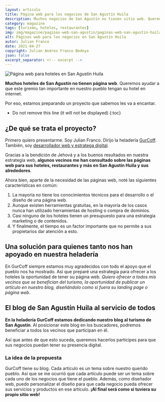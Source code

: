 ```yaml
---
layout: articulo
title: Página web para los negocios de San Agustín Huila
description: Muchos negocios de San Agustín no tienen sitio web. Queremos ayudar a que este gremio tan importante en nuestro pueblo tengan su hotel en internet
category: magazine
tags: [turismo, hoteles, restaurantes]
img: img/magazine/paginas-web-san-agustin/paginas-web-san-agustin-huila.webp
alt: Páginas web para los negocios en San Agustín Huila
autor: Julian Franco
date: 2021-04-27
copyright: Julian Andres Franco Bedoya
json: false
excerpt_separator: <!-- excerpt -->
---
```

![Página web para hoteles en San Agustín Huila]({{site.baseurl}}/{{page.img}})

**Muchos hoteles de San Agustín no tienen página web**. Queremos ayudar a que este gremio tan importante en nuestro pueblo tengan su hotel en internet.

<!-- excerpt -->

Por eso, estamos preparando un proyecto que sabemos les va a encantar.

* Do not remove this line (it will not be displayed)
{:toc}

## ¿De qué se trata el proyecto?

Primero quiero presentarme. Soy Julian Franco. Dirijo la heladería [GurCoff](https://gurcoff/contacto/). También, soy [desarrollador web y estratega digital](https://juli.com.co).

Gracias a la bendición de Jehová y a los buenos resultados en nuestra estrategia web, **algunos vecinos me han consultado sobre las páginas web para sus hoteles, restaurantes y más en San Agustín Huila y sus alrededores**.

Ahora bien, aparte de la necesidad de las páginas web, noté las siguientes características en común:

1. La mayoría no tiene los conocimientos técnicos para el desarrollo o el diseño de una página web.
2. Aunque existen herramientas gratuitas, en la mayoría de los casos nunca han utilizado herramientas de hosting o compra de dominios.
3. Casi ninguno de los hoteles tienen un presupuesto para una estrategia marketing o de contenidos.
4. Y finalmente, el tiempo es un factor importante que no permite a sus propietarios dar atención a esto.

## Una solución para quienes tanto nos han apoyado en nuestra heladería

En GurCoff siempre estamos muy agradecidos con todo el apoyo que el pueblo nos ha mostrado. Así que preparé una estrategia para ofrecer a los hoteles la oportunidad de tener su página web. *Quiero ofrecer a todos mis vecinos que se benefician del turismo, la oportunidad de publicar un artículo en nuestro blog, diseñándolo como si fuera su landing page o página web*.

## El blog de San Agustín Huila al servicio de todos

**En la heladería GurCoff estamos dedicando nuestro blog al turismo de San Agustín**. Al posicionar este blog en los buscadores, podremos beneficiar a todos los vecinos que participan en él.

Así que antes de que esto suceda, queremos hacerlos partícipes para que sus negocios puedan tener su presencia digital.

### La idea de la propuesta

GurCoff tiene su blog. Cada artículo es un tema sobre nuestro querido pueblo. Así que se me ocurrió que cada artículo puede ser un tema sobre cada uno de los negocios que tiene el pueblo. Además, como diseñador web, puedo personalizar el diseño para que cada negocio pueda ofrecer sus servicios y productos en ese artículo. **¡Al final será como si tuviera su propio sitio web!**